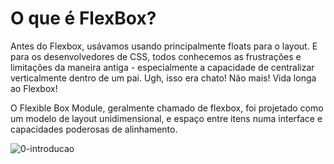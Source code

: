 # O que é FlexBox?

Antes do Flexbox, usávamos usando principalmente floats para o layout. E para os desenvolvedores de CSS, todos conhecemos as frustrações e limitações da maneira antiga - especialmente a capacidade de centralizar verticalmente dentro de um pai. Ugh, isso era chato! Não mais! Vida longa ao Flexbox!

O Flexible Box Module, geralmente chamado de flexbox, foi projetado como um modelo de layout unidimensional, e espaço entre itens numa interface e capacidades poderosas de alinhamento.

![0-introducao](https://user-images.githubusercontent.com/57417305/80868799-18988d80-8c73-11ea-9bf4-6c252c70b7d7.png)